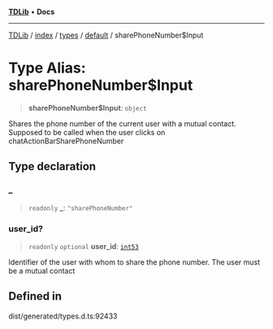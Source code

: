[**TDLib**](../../../../../../README.md) • **Docs**

***

[TDLib](../../../../../../modules.md) / [index](../../../../../README.md) / [types](../../../README.md) / [default](../README.md) / sharePhoneNumber$Input

# Type Alias: sharePhoneNumber$Input

> **sharePhoneNumber$Input**: `object`

Shares the phone number of the current user with a mutual contact. Supposed to be called when the user clicks on chatActionBarSharePhoneNumber

## Type declaration

### \_

> `readonly` **\_**: `"sharePhoneNumber"`

### user\_id?

> `readonly` `optional` **user\_id**: [`int53`](int53-1.md)

Identifier of the user with whom to share the phone number. The user must be a mutual contact

## Defined in

dist/generated/types.d.ts:92433
